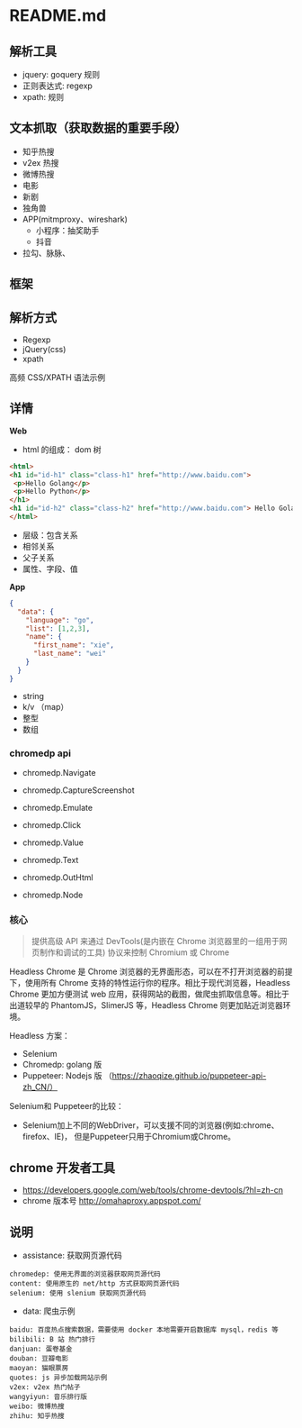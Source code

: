 # README.md


## 解析工具

- jquery: goquery 规则
- 正则表达式: regexp
- xpath: 规则


## 文本抓取（获取数据的重要手段）


- 知乎热搜
- v2ex 热搜
- 微博热搜
- 电影
- 新剧
- 独角兽
- APP(mitmproxy、wireshark)
    - 小程序：抽奖助手
    - 抖音
- 拉勾、脉脉、

## 框架

## 解析方式

- Regexp
- jQuery(css)
- xpath

高频 CSS/XPATH 语法示例

## 详情

**Web**

- html 的组成： dom 树

```html
<html>
<h1 id="id-h1" class="class-h1" href="http://www.baidu.com">
 <p>Hello Golang</p>
 <p>Hello Python</p>
</h1>
<h1 id="id-h2" class="class-h2" href="http://www.baidu.com"> Hello Golang</h1>
</html>
```

- 层级：包含关系
- 相邻关系
- 父子关系
- 属性、字段、值

**App**

```json
{
  "data": {
    "language": "go",
    "list": [1,2,3],
    "name": {
      "first_name": "xie",
      "last_name": "wei"
    }
  }
}

```

- string
- k/v （map）
- 整型
- 数组





### chromedp api

- chromedp.Navigate
- chromedp.CaptureScreenshot
- chromedp.Emulate
- chromedp.Click

- chromedp.Value
- chromedp.Text
- chromedp.OutHtml
- chromedp.Node


### 核心

> 提供高级 API 来通过 DevTools(是内嵌在 Chrome 浏览器里的一组用于网页制作和调试的工具) 协议来控制 Chromium 或 Chrome

Headless Chrome 是 Chrome 浏览器的无界面形态，可以在不打开浏览器的前提下，使用所有 Chrome 支持的特性运行你的程序。相比于现代浏览器，Headless Chrome 更加方便测试 web 应用，获得网站的截图，做爬虫抓取信息等。相比于出道较早的 PhantomJS，SlimerJS 等，Headless Chrome 则更加贴近浏览器环境。

Headless 方案：

- Selenium
- Chromedp: golang 版
- Puppeteer: Nodejs 版 （https://zhaoqize.github.io/puppeteer-api-zh_CN/）

Selenium和 Puppeteer的比较：

- Selenium加上不同的WebDriver，可以支援不同的浏览器(例如:chrome、firefox、IE)， 但是Puppeteer只用于Chromium或Chrome。

## chrome 开发者工具

- https://developers.google.com/web/tools/chrome-devtools/?hl=zh-cn
- chrome 版本号 http://omahaproxy.appspot.com/


## 说明

- assistance: 获取网页源代码

```text
chromedep: 使用无界面的浏览器获取网页源代码
content: 使用原生的 net/http 方式获取网页源代码
selenium: 使用 slenium 获取网页源代码
```

- data: 爬虫示例

```text
baidu: 百度热点搜索数据，需要使用 docker 本地需要开启数据库 mysql，redis 等
bilibili: B 站 热门排行
danjuan: 蛋卷基金
douban: 豆瓣电影
maoyan: 猫眼票房
quotes: js 异步加载网站示例
v2ex: v2ex 热门帖子
wangyiyun: 音乐排行版
weibo: 微博热搜
zhihu: 知乎热搜
```
